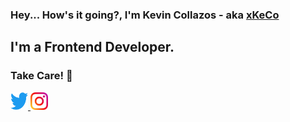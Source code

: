 ### Hey... How's it going?, I'm Kevin Collazos - aka [xKeCo][github]

## I'm a Frontend Developer.

[github]: https://github.com/xKeCo

<h3>
 Take Care! 🌹
</h3>

<p >
  <a href="https://twitter.com/kcollazos_" target="blank">
    <img  src="./img/twitter.svg" alt="twitter" height="28px" width="28px" />
   </a>
  <a href="https://instagram.com/kcollazos_" target="blank">
    <img  src="./img/Instagram.png" alt="instagram" height="28px" width="28px" />
  </a>
</p>

<!--
**xKeCo/xKeCo** is a ✨ _special_ ✨ repository because its `README.md` (this file) appears on your GitHub profile.

Here are some ideas to get you started:

- 🔭 I’m currently working on ...
- 🌱 I’m currently learning ...
- 👯 I’m looking to collaborate on ...
- 🤔 I’m looking for help with ...
- 💬 Ask me about ...
- 📫 How to reach me: ...
- 😄 Pronouns: ...
- ⚡ Fun fact: ...
-->
